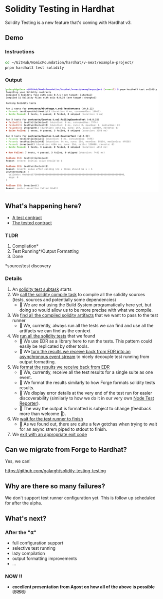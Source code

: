 # Solidity Testing in Hardhat

Solidity Testing is a new feature that's coming with Hardhat v3.

## Demo

### Instructions

```sh
cd ~/GitHub/NomicFoundation/hardhat/v-next/example-project/
pnpm hardhat3 test solidity
```

### Output

![example-project](./example-project.png)


## What's happening here?

- [A test contract](./example-project/contracts/Counter.t.sol)
- [The tested contract](./example-project/contracts/Counter.sol)

### TLDR

1. Compilation*
1. Test Running*/Output Formatting
1. Done

\*source/test discovery

### Details

1. An [solidity test subtask](./hardhat/src/internal/builtin-plugins/solidity-test/index.ts) starts
1. We [call the solidity compile task](./hardhat/src/internal/builtin-plugins/solidity-test/task-action.ts#L23) to compile all the solidity sources (tests, sources and potentially some dependencies)
    - 💁 We are not using the Build System programatically here yet, but doing so would allow us to be more precise with what we compile.
1. We [find all the compiled solidity artifacts](./hardhat/src/internal/builtin-plugins/solidity-test/task-action.ts#L27) that we want to pass to the test runner
    - 💁 We, currently, always run all the tests we can find and use all the artifacts we can find as the context
1. We [run all the solidity tests](./hardhat/src/internal/builtin-plugins/solidity-test/task-action.ts#L54) that we found
    - 💁 We use EDR as a library here to run the tests. This pattern could easily be replicated by other tools.
    - 💁 We [turn the results we receive back from EDR into an asynchronous event stream](./hardhat/src/internal/builtin-plugins/solidity-test/runner.ts) to nicely decouple test running from output formatting.
1. We [format the results we receive back from EDR](./hardhat/src/internal/builtin-plugins/solidity-test/reporter.ts)
    - 💁 We, currently, receive all the test results for a single suite as one event.
    - 💁 We format the results similarly to how Forge formats solidity tests results.
    - 💁 We display error details at the very end of the test run for easier discoverability (similarly to how we do it in our very own [Node Test Reporter](./hardhat-node-test-reporter/README.md)).
    - 💁 The way the output is formatted is subject to change (feedback more than welcome 🙏).
1. We [wait for the test runner to finish](./hardhat/src/internal/builtin-plugins/solidity-test/task-action.ts#L70)
    - 💁 As we found out, there are quite a few gotchas when trying to wait for an async strem piped to stdout to finish.
1. We [exit with an appropriate exit code](./hardhat/src/internal/builtin-plugins/solidity-test/task-action.ts#L84)

## Can we migrate from Forge to Hardhat?

Yes, we can!

https://github.com/galargh/solidity-testing-testing

## Why are there so many failures?

We don't support test runner configuration yet. This is follow up scheduled for after the alpha.

## What's next?

### After the "⍺"

- full configuration support
- selective test running
- lazy compilation
- output formatting improvements
- ...

### NOW ‼️

- **excellent presentation from Agost on how all of the above is possible** 😻😻😻

